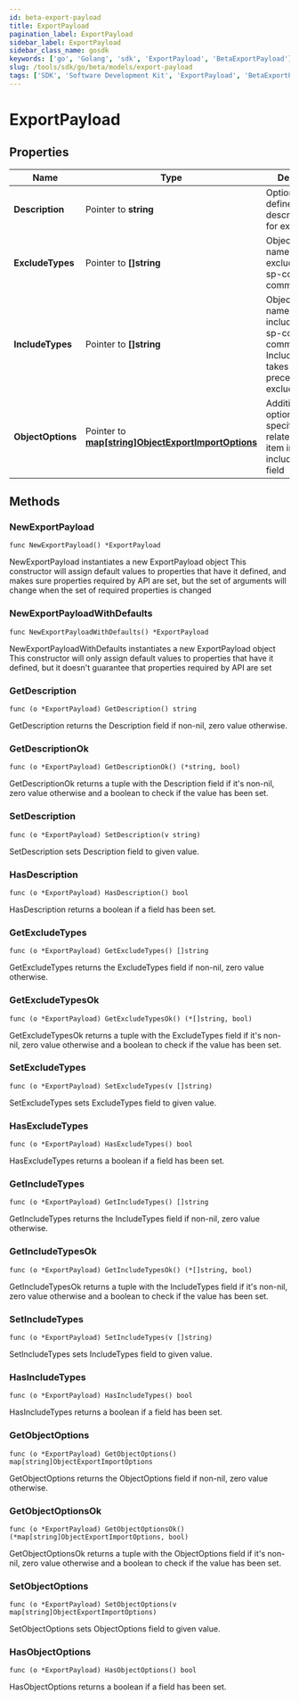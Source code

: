 ```yaml
---
id: beta-export-payload
title: ExportPayload
pagination_label: ExportPayload
sidebar_label: ExportPayload
sidebar_class_name: gosdk
keywords: ['go', 'Golang', 'sdk', 'ExportPayload', 'BetaExportPayload'] 
slug: /tools/sdk/go/beta/models/export-payload
tags: ['SDK', 'Software Development Kit', 'ExportPayload', 'BetaExportPayload']
---
```


# ExportPayload

## Properties

Name | Type | Description | Notes
------------ | ------------- | ------------- | -------------
**Description** | Pointer to **string** | Optional user defined description/name for export job. | [optional] 
**ExcludeTypes** | Pointer to **[]string** | Object type names to be excluded from an sp-config export command. | [optional] 
**IncludeTypes** | Pointer to **[]string** | Object type names to be included in an sp-config export command. IncludeTypes takes precedence over excludeTypes. | [optional] 
**ObjectOptions** | Pointer to [**map[string]ObjectExportImportOptions**](object-export-import-options) | Additional options targeting specific objects related to each item in the includeTypes field | [optional] 

## Methods

### NewExportPayload

`func NewExportPayload() *ExportPayload`

NewExportPayload instantiates a new ExportPayload object
This constructor will assign default values to properties that have it defined,
and makes sure properties required by API are set, but the set of arguments
will change when the set of required properties is changed

### NewExportPayloadWithDefaults

`func NewExportPayloadWithDefaults() *ExportPayload`

NewExportPayloadWithDefaults instantiates a new ExportPayload object
This constructor will only assign default values to properties that have it defined,
but it doesn't guarantee that properties required by API are set

### GetDescription

`func (o *ExportPayload) GetDescription() string`

GetDescription returns the Description field if non-nil, zero value otherwise.

### GetDescriptionOk

`func (o *ExportPayload) GetDescriptionOk() (*string, bool)`

GetDescriptionOk returns a tuple with the Description field if it's non-nil, zero value otherwise
and a boolean to check if the value has been set.

### SetDescription

`func (o *ExportPayload) SetDescription(v string)`

SetDescription sets Description field to given value.

### HasDescription

`func (o *ExportPayload) HasDescription() bool`

HasDescription returns a boolean if a field has been set.

### GetExcludeTypes

`func (o *ExportPayload) GetExcludeTypes() []string`

GetExcludeTypes returns the ExcludeTypes field if non-nil, zero value otherwise.

### GetExcludeTypesOk

`func (o *ExportPayload) GetExcludeTypesOk() (*[]string, bool)`

GetExcludeTypesOk returns a tuple with the ExcludeTypes field if it's non-nil, zero value otherwise
and a boolean to check if the value has been set.

### SetExcludeTypes

`func (o *ExportPayload) SetExcludeTypes(v []string)`

SetExcludeTypes sets ExcludeTypes field to given value.

### HasExcludeTypes

`func (o *ExportPayload) HasExcludeTypes() bool`

HasExcludeTypes returns a boolean if a field has been set.

### GetIncludeTypes

`func (o *ExportPayload) GetIncludeTypes() []string`

GetIncludeTypes returns the IncludeTypes field if non-nil, zero value otherwise.

### GetIncludeTypesOk

`func (o *ExportPayload) GetIncludeTypesOk() (*[]string, bool)`

GetIncludeTypesOk returns a tuple with the IncludeTypes field if it's non-nil, zero value otherwise
and a boolean to check if the value has been set.

### SetIncludeTypes

`func (o *ExportPayload) SetIncludeTypes(v []string)`

SetIncludeTypes sets IncludeTypes field to given value.

### HasIncludeTypes

`func (o *ExportPayload) HasIncludeTypes() bool`

HasIncludeTypes returns a boolean if a field has been set.

### GetObjectOptions

`func (o *ExportPayload) GetObjectOptions() map[string]ObjectExportImportOptions`

GetObjectOptions returns the ObjectOptions field if non-nil, zero value otherwise.

### GetObjectOptionsOk

`func (o *ExportPayload) GetObjectOptionsOk() (*map[string]ObjectExportImportOptions, bool)`

GetObjectOptionsOk returns a tuple with the ObjectOptions field if it's non-nil, zero value otherwise
and a boolean to check if the value has been set.

### SetObjectOptions

`func (o *ExportPayload) SetObjectOptions(v map[string]ObjectExportImportOptions)`

SetObjectOptions sets ObjectOptions field to given value.

### HasObjectOptions

`func (o *ExportPayload) HasObjectOptions() bool`

HasObjectOptions returns a boolean if a field has been set.


